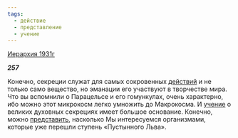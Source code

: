 ```yaml
---
tags:
  - действие
  - представление
  - учение
---
```

[Иерархия 1931г](https://127.0.0.1:4002/agni/1931)

___257___

Конечно, секреции служат для самых сокровенных [действий](../../../tags/#действие) и не только само вещество, но эманации его участвуют в творчестве мира. Что вы вспомнили о Парацельсе и его гомункулах, очень характерно, ибо можно этот микрокосм легко умножить до Макрокосма. И [учение](../../../tags/#учение) о великих духовных секрециях имеет большое основание. Конечно, можно [представить](../../../tags/#представление), насколько Мы интересуемся организмами, которые уже перешли ступень «Пустынного Льва».   

